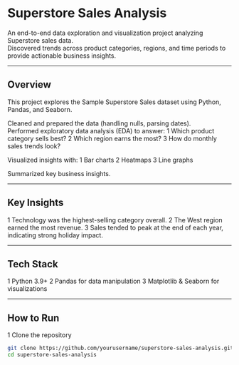 #  Superstore Sales Analysis

An end-to-end data exploration and visualization project analyzing Superstore sales data.  
Discovered trends across product categories, regions, and time periods to provide actionable business insights.

---

##  Overview

This project explores the Sample Superstore Sales dataset using Python, Pandas, and Seaborn.

Cleaned and prepared the data (handling nulls, parsing dates).  
Performed exploratory data analysis (EDA) to answer:
1 Which product category sells best?
2 Which region earns the most?
3 How do monthly sales trends look?

Visualized insights with:
1 Bar charts
2 Heatmaps
3 Line graphs

Summarized key business insights.

---

##  Key Insights

1  Technology was the highest-selling category overall.
2  The West region earned the most revenue.
3  Sales tended to peak at the end of each year, indicating strong holiday impact.

---

##  Tech Stack

1 Python 3.9+
2 Pandas for data manipulation
3 Matplotlib & Seaborn for visualizations


---

##  How to Run

1 Clone the repository
```bash
git clone https://github.com/yourusername/superstore-sales-analysis.git
cd superstore-sales-analysis
